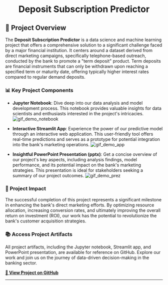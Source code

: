 <div align="center">
  <h1>Deposit Subscription Predictor</h1>
</div>

## 🚀 Project Overview

The **Deposit Subscription Predictor** is a data science and machine learning project that offers a comprehensive solution to a significant challenge faced by a major financial institution. It centers around a dataset derived from direct marketing campaigns, specifically telephone-based outreach, conducted by the bank to promote a "term deposit" product. Term deposits are financial instruments that can only be withdrawn upon reaching a specified term or maturity date, offering typically higher interest rates compared to regular demand deposits.

### 📊 Key Project Components

- **Jupyter Notebook**: Dive deep into our data analysis and model development process. This notebook provides valuable insights for data scientists and enthusiasts interested in the project's intricacies.
![gif_demo_notebook]("gifs/gif_demo_notebook_Deposit_Subscription_Predictor.gif")

- **Interactive Streamlit App**: Experience the power of our predictive model through an interactive web application. This user-friendly tool offers real-time predictions and serves as a prototype for potential integration into the bank's marketing operations.
![gif_demo_app]("gifs\gif_demo_app_Deposit_Subscription_Predictor.gif")

- **Insightful PowerPoint Presentation (pptx)**: Get a concise overview of our project's key aspects, including analysis findings, model performance, and its potential impact on the bank's marketing strategies. This presentation is ideal for stakeholders seeking a summary of our project outcomes.
![gif_demo_prez]("gifs\gif_demo_prez_pptx_Deposit_Subscription_Predictor.gif")

### 🌟 Project Impact

The successful completion of this project represents a significant milestone in enhancing the bank's direct marketing efforts. By optimizing resource allocation, increasing conversion rates, and ultimately improving the overall return on investment (ROI), our work has the potential to revolutionize the bank's customer acquisition strategies.

### 📚 Access Project Artifacts

All project artifacts, including the Jupyter notebook, Streamlit app, and PowerPoint presentation, are available for reference on GitHub. Explore our work and join us on the journey of data-driven decision-making in the banking sector.

[**🔗 View Project on GitHub**](https://github.com/TomHavy/MarketingOutcomePredict)

---
